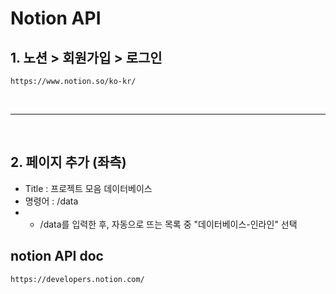 # Notion API

## 1. 노션 > 회원가입 > 로그인

```
https://www.notion.so/ko-kr/
```

<br><hr><br>

## 2. 페이지 추가 (좌측)

- Title : 프로젝트 모음 데이터베이스
- 명령어 : /data
- - /data를 입력한 후, 자동으로 뜨는 목록 중 "데이터베이스-인라인" 선택

## notion API doc

```
https://developers.notion.com/
```
